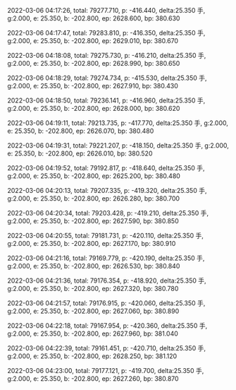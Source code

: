 2022-03-06 04:17:26, total: 79277.710, p: -416.440, delta:25.350 手, g:2.000, e: 25.350, b: -202.800, ep: 2628.600, bp: 380.630

2022-03-06 04:17:47, total: 79283.810, p: -416.350, delta:25.350 手, g:2.000, e: 25.350, b: -202.800, ep: 2629.010, bp: 380.670

2022-03-06 04:18:08, total: 79275.730, p: -416.210, delta:25.350 手, g:2.000, e: 25.350, b: -202.800, ep: 2628.990, bp: 380.650

2022-03-06 04:18:29, total: 79274.734, p: -415.530, delta:25.350 手, g:2.000, e: 25.350, b: -202.800, ep: 2627.910, bp: 380.430

2022-03-06 04:18:50, total: 79236.141, p: -416.960, delta:25.350 手, g:2.000, e: 25.350, b: -202.800, ep: 2628.000, bp: 380.620

2022-03-06 04:19:11, total: 79213.735, p: -417.770, delta:25.350 手, g:2.000, e: 25.350, b: -202.800, ep: 2626.070, bp: 380.480

2022-03-06 04:19:31, total: 79221.207, p: -418.150, delta:25.350 手, g:2.000, e: 25.350, b: -202.800, ep: 2626.010, bp: 380.520

2022-03-06 04:19:52, total: 79192.817, p: -418.640, delta:25.350 手, g:2.000, e: 25.350, b: -202.800, ep: 2625.200, bp: 380.480

2022-03-06 04:20:13, total: 79207.335, p: -419.320, delta:25.350 手, g:2.000, e: 25.350, b: -202.800, ep: 2626.280, bp: 380.700

2022-03-06 04:20:34, total: 79203.428, p: -419.210, delta:25.350 手, g:2.000, e: 25.350, b: -202.800, ep: 2627.590, bp: 380.850

2022-03-06 04:20:55, total: 79181.731, p: -420.110, delta:25.350 手, g:2.000, e: 25.350, b: -202.800, ep: 2627.170, bp: 380.910

2022-03-06 04:21:16, total: 79169.779, p: -420.190, delta:25.350 手, g:2.000, e: 25.350, b: -202.800, ep: 2626.530, bp: 380.840

2022-03-06 04:21:36, total: 79176.354, p: -418.920, delta:25.350 手, g:2.000, e: 25.350, b: -202.800, ep: 2627.320, bp: 380.780

2022-03-06 04:21:57, total: 79176.915, p: -420.060, delta:25.350 手, g:2.000, e: 25.350, b: -202.800, ep: 2627.060, bp: 380.890

2022-03-06 04:22:18, total: 79167.954, p: -420.360, delta:25.350 手, g:2.000, e: 25.350, b: -202.800, ep: 2627.960, bp: 381.040

2022-03-06 04:22:39, total: 79161.451, p: -420.710, delta:25.350 手, g:2.000, e: 25.350, b: -202.800, ep: 2628.250, bp: 381.120

2022-03-06 04:23:00, total: 79177.121, p: -419.700, delta:25.350 手, g:2.000, e: 25.350, b: -202.800, ep: 2627.260, bp: 380.870